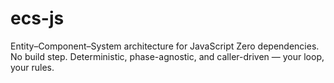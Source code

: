 # ecs-js
Entity–Component–System architecture for JavaScript Zero dependencies. No build step. Deterministic, phase-agnostic, and caller-driven — your loop, your rules.
